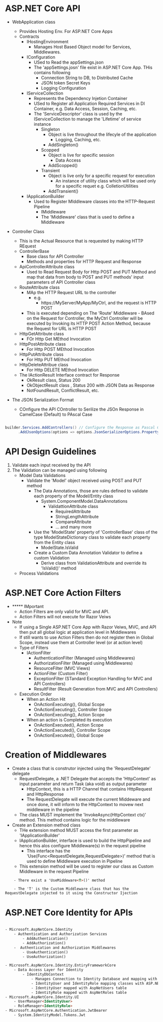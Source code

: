 # ASP.NET Core API

- WebApplication class
	- Provides Hosting Env. For ASP.NET Core Apps
	- Contracts
		- IHostingEnvironment
			- Manages Host Based Object model for Services, Middlewares.
		- IConfiguration
			- USed to Read the appSettings.json
			-  The 'appSettings.josn' file exist in ASP.NET Core App. THis contains following
				- Connection String to DB, to Distributed Cache
				- JSON token Secret Keys
				- Logging Configuration
		- IServiceCollection
			- Represents the Dependency Injetion Container
			- USed to Register all Application Required Services in DI Container, e.g. Data Access, Session, Caching, etc.
			- The 'ServiceDescriptor' class is used by the IServiceCollection to manage the 'Lifetime' of service instance
				- Singleton
					- Object is live throughout the lifecyle of the application
						- Logging, Caching, etc.
					- AddSingleton()
				- Scopped
					- Object is live for specific session
						- Data Access
					- AddScopped()
				- Transient
					- Object is live only for a specific request for execution
						- An instance of utility class which will be used only for a specific requet e.g. ColletionUtilities 
					- AddTransient()
		- IApplicationBuilder
			- Used to Register MIddleware classes into the HTTP-Request Pipeline
				- IMiddleware
				- The 'Middleware' class that is used to define a Middleware
- Controller Class
	- This is the Actual Resource that is requested by making HTTP REquest
	- ControllerBase
		- Base class for API Controller
		- Methods and properties for HTTP Request and Response
	- ApiControllerAttribute class
		- Used to Read Request Body for Http POST and PUT Method and map that data from body to POST and PUT methods' input parameters of API Controller class
	- RouteAttribute class
		- MAp the HTTP Request URL to the controller
			- e.g.
				- https://MyServer/MyApp/MyCtrl, and the request is HTTP POST
		- This is executed depending on The 'Route' Middleware
				- BAsed on the Request for Controller, the MyCtrl Controller will be executed by Invoking its HTTP POST Action Method, because the Request for URL is HTTP POST 
	- HttpGetAttribute class
		- FOr Http Get MEthod Invocation
	- HttpPostAttribute class
		- For Http POST MEthod Invocation
	- HttpPutAttribute class
		- For Http PUT MEthod Invocation
	- HttpDeleteAttribue class
		- For Http DELETE MEthod Invocation
	- The IActionResult Interface contract for Response
		- OkResult class, Status 200
		- OkObjectResult class , Status 200 with JSON Data as Response
		- NotFoundResult, ConflictResult, etc.

- The JSON Serialization Format
	- COnfigure the API COntroller to Serilize the JSOn Response in CamelCase (Default)	to PAscal Case
````csharp

builder.Services.AddControllers() // Configure the Response as Pascal Case instead of Camel Case
      .AddJsonOptions(options => options.JsonSerializerOptions.PropertyNamingPolicy = null) ;
````


# API Design Guidelines

1. Validate each input received by the API
2. The Validation can be managed using following
	- Model Data Validations
		- Validate the 'Model' object received using POST and PUT method
			- The Data Annotations, those are rules defined to validate each property of the Model/Entity class
				- System.ComponentModel.DataAnnotations
					- ValidattionAttribute class
						- RequiredAttribute
						- StringLengthAttribute
						- CompareAttribute
						- ... and many more
			- Use the 'ModelState' property of 'ControllerBase' class of the type ModelStateDictionary class to validate each property from the Entity class 
				- ModelState.IsValid
			- Create a Custom Data Annotation Validator to define a custom Validation
				- Derive class from ValidationAttribute and override its 'IsValid()' method 
	- Process Validations


# ASP.NET Core Action Filters

- ***** IMportant
	- Action Filters are only valid for MVC and API.
	- Action Filters will not execute for Razor Veiws
- Note
	- If using a Single ASP.NET Core App with Razor Veiws, MVC, and API then put all global logic at application level in Middlewares
	- If still wants to use Action Filters then do not register then in Global Scope, instead use them at Controller level (or at action level)
	- Type of Filters
		- IActionFilter
			- AuthenticationFilter (Managed using Middlewares)
			- AuthorizationFilter (Managed using Middlewares)
			- ResourceFilter (MVC Views)
			- ActionFilter (Custom Filter)
			- ExceptionFilter (STandard Exception Handling for MVC and API Controllers)
			- ResultFilter (Result Generation from MVC and API Controllers)
	- Execution Order
		- When an Action Hit 	
			- OnActionExecuting(), Global Scope 
			- OnActionExecuting(), Controller Scope 
			- OnActionExecuting(), Action Scope 
		- When an action is Completed its execution
			- OnActionExecuted(), Action Scope
			- OnActionExecuted(), Controller Scope
			- OnActionExecuted(), Global Scope

# Creation of Middlewares

- Create a class that is construtor injected using the 'RequestDelegate' delegate
	- RequestDelegate, a .NET Delegate that accepts the 'HttpContext' as input parameter and return Task (aka void) as output parameter	 
		- HttpContext, this is a HTTP Channel that contains HttpRequest and HttpResponse
		- The RequestDelegate will execute the current Middeware and once done, it will inform to the HttpContext to movew next middleware in the pipeline
	- The class MUST implement the 'InvokeAsync(HttpContext ctx)' method. This method contains logic for the middleware  
- Create an Extension method class
	- THe extension method MUST access the first parameter as 'IApplicationBuilder'
	- IApplicationBuilder, interface is used to build the HttpPipeline and hence this alos configure Middleware(s) in the request pipeline
		- This interface has the 'Use(Func<RequestDelegate,RequestDelegate>)' method that is used  to define Middleware execution in Pipeline
	- This extension method will be used to register our class as Custom Middleware in the request Pipeline 
````html 
	- There exist a 'UseMiddeware<T>()' method
````		
		- The 'T' is the Custom Middleware class that has the RequestDelegate injected to it using the Constructor Ijection 


# ASP.NET Core Identity for APIs
````html

- Microsoft.AspNetCore.Identity
	- Authentication and Authorization Services
		- AddAuthentication()
		- AddAuthorization()
	-  Authentication and Authorization Middlewares
		- UseAuthentication()
		- UseAuthorization()

- Microsoft.AspNetCore.Identity.EntiryFrameworkCore
	- Data Access Layer for Identity
		- IdentityDbContext
			- Manages Connection to Identity Database and mapping with ASP.NET Core Identity Tables
			- IdentityUser and IdentityRole mapping classes with ASP.NET Core Identity Tables 
			- IdentityUser mapped with AspNetUsers table
			- IdentityRole mapped with AspNetRoles table
- Microsoft.AspNetCore.Identity.UI
	- UserManager<IdentityUser> 
	- RoleManager<IdentityRole>
- Microsoft.AspNetCore.Authentication.JwtBearer
	- System.IdentityModel.Tokens.Jwt 

````